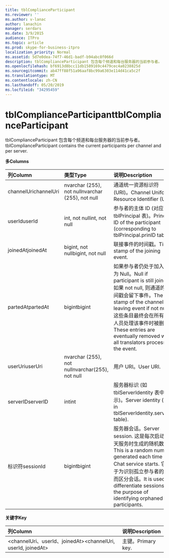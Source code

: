 ```yaml
---
title: tblComplianceParticipant
ms.reviewer: ''
ms.author: v-lanac
author: lanachin
manager: serdars
ms.date: 3/9/2015
audience: ITPro
ms.topic: article
ms.prod: skype-for-business-itpro
localization_priority: Normal
ms.assetid: 5d7e0dea-74f7-46d1-badf-b94abc8f066d
description: tblComplianceParticipant 包含每个频道和每台服务器的当前参与者。
ms.openlocfilehash: bf6913d8bcc11db1589169c4479cec4a0238825d
ms.sourcegitcommit: ab47ff88f51a96aaf8bc99a6303e114d41ca5c2f
ms.translationtype: MT
ms.contentlocale: zh-CN
ms.lasthandoff: 05/20/2019
ms.locfileid: "34295459"
---
```

# <a name="tblcomplianceparticipant"></a><span data-ttu-id="28cd2-103">tblComplianceParticipant</span><span class="sxs-lookup"><span data-stu-id="28cd2-103">tblComplianceParticipant</span></span>
 
<span data-ttu-id="28cd2-104">tblComplianceParticipant 包含每个频道和每台服务器的当前参与者。</span><span class="sxs-lookup"><span data-stu-id="28cd2-104">tblComplianceParticipant contains the current participants per channel and per server.</span></span>
  
<span data-ttu-id="28cd2-105">**多**</span><span class="sxs-lookup"><span data-stu-id="28cd2-105">**Columns**</span></span>

|<span data-ttu-id="28cd2-106">**列**</span><span class="sxs-lookup"><span data-stu-id="28cd2-106">**Column**</span></span>|<span data-ttu-id="28cd2-107">**类型**</span><span class="sxs-lookup"><span data-stu-id="28cd2-107">**Type**</span></span>|<span data-ttu-id="28cd2-108">**说明**</span><span class="sxs-lookup"><span data-stu-id="28cd2-108">**Description**</span></span>|
|:-----|:-----|:-----|
|<span data-ttu-id="28cd2-109">channelUri</span><span class="sxs-lookup"><span data-stu-id="28cd2-109">channelUri</span></span>  <br/> |<span data-ttu-id="28cd2-110">nvarchar (255), not null</span><span class="sxs-lookup"><span data-stu-id="28cd2-110">nvarchar (255), not null</span></span>  <br/> |<span data-ttu-id="28cd2-111">通道统一资源标识符 (URI)。</span><span class="sxs-lookup"><span data-stu-id="28cd2-111">Channel Uniform Resource Identifier (URI).</span></span>  <br/> |
|<span data-ttu-id="28cd2-112">userId</span><span class="sxs-lookup"><span data-stu-id="28cd2-112">userId</span></span>  <br/> |<span data-ttu-id="28cd2-113">int, not null</span><span class="sxs-lookup"><span data-stu-id="28cd2-113">int, not null</span></span>  <br/> |<span data-ttu-id="28cd2-114">参与者的主体 ID (对应于 tblPrincipal 表)。</span><span class="sxs-lookup"><span data-stu-id="28cd2-114">Principal ID of the participant (corresponding to tblPrincipal.prinID table).</span></span>  <br/> |
|<span data-ttu-id="28cd2-115">joinedAt</span><span class="sxs-lookup"><span data-stu-id="28cd2-115">joinedAt</span></span>  <br/> |<span data-ttu-id="28cd2-116">bigint, not null</span><span class="sxs-lookup"><span data-stu-id="28cd2-116">bigint, not null</span></span>  <br/> |<span data-ttu-id="28cd2-117">联接事件的时间戳。</span><span class="sxs-lookup"><span data-stu-id="28cd2-117">Time stamp of the joining event.</span></span>  <br/> |
|<span data-ttu-id="28cd2-118">partedAt</span><span class="sxs-lookup"><span data-stu-id="28cd2-118">partedAt</span></span>  <br/> |<span data-ttu-id="28cd2-119">bigint</span><span class="sxs-lookup"><span data-stu-id="28cd2-119">bigint</span></span>  <br/> |<span data-ttu-id="28cd2-120">如果参与者仍处于加入, 则为 Null。</span><span class="sxs-lookup"><span data-stu-id="28cd2-120">Null if participant is still joined.</span></span> <span data-ttu-id="28cd2-121">如果 not null, 则通道的时间戳会留下事件。</span><span class="sxs-lookup"><span data-stu-id="28cd2-121">The time stamp of the channel leaving event if not null.</span></span>  <br/> <span data-ttu-id="28cd2-122">这些条目最终会在所有翻译人员处理该事件时被删除。</span><span class="sxs-lookup"><span data-stu-id="28cd2-122">These entries are eventually removed when all translators process the event.</span></span>  <br/> |
|<span data-ttu-id="28cd2-123">userUri</span><span class="sxs-lookup"><span data-stu-id="28cd2-123">userUri</span></span>  <br/> |<span data-ttu-id="28cd2-124">nvarchar (255), not null</span><span class="sxs-lookup"><span data-stu-id="28cd2-124">nvarchar(255), not null</span></span>  <br/> |<span data-ttu-id="28cd2-125">用户 URI。</span><span class="sxs-lookup"><span data-stu-id="28cd2-125">User URI.</span></span>  <br/> |
|<span data-ttu-id="28cd2-126">serverID</span><span class="sxs-lookup"><span data-stu-id="28cd2-126">serverID</span></span>  <br/> |<span data-ttu-id="28cd2-127">int</span><span class="sxs-lookup"><span data-stu-id="28cd2-127">int</span></span>  <br/> |<span data-ttu-id="28cd2-128">服务器标识 (如 tblServerIdentity 表中所示)。</span><span class="sxs-lookup"><span data-stu-id="28cd2-128">Server identity (as in tblServerIdentity.serverID table).</span></span>  <br/> |
|<span data-ttu-id="28cd2-129">标识符</span><span class="sxs-lookup"><span data-stu-id="28cd2-129">sessionId</span></span>  <br/> |<span data-ttu-id="28cd2-130">bigint</span><span class="sxs-lookup"><span data-stu-id="28cd2-130">bigint</span></span>  <br/> |<span data-ttu-id="28cd2-131">服务器会话。</span><span class="sxs-lookup"><span data-stu-id="28cd2-131">Server session.</span></span> <span data-ttu-id="28cd2-132">这是每次启动聊天服务时生成的随机数字。</span><span class="sxs-lookup"><span data-stu-id="28cd2-132">This is a random number generated each time a Chat service starts.</span></span> <span data-ttu-id="28cd2-133">它用于为识别孤立参与者的目的而区分会话。</span><span class="sxs-lookup"><span data-stu-id="28cd2-133">It is used to differentiate sessions for the purpose of identifying orphaned participants.</span></span>  <br/> |
   
<span data-ttu-id="28cd2-134">**关键字**</span><span class="sxs-lookup"><span data-stu-id="28cd2-134">**Key**</span></span>

|<span data-ttu-id="28cd2-135">**列**</span><span class="sxs-lookup"><span data-stu-id="28cd2-135">**Column**</span></span>|<span data-ttu-id="28cd2-136">**说明**</span><span class="sxs-lookup"><span data-stu-id="28cd2-136">**Description**</span></span>|
|:-----|:-----|
|<span data-ttu-id="28cd2-137">\<channelUri、userId、joinedAt\></span><span class="sxs-lookup"><span data-stu-id="28cd2-137">\<channelUri, userId, joinedAt\></span></span>  <br/> |<span data-ttu-id="28cd2-138">主键。</span><span class="sxs-lookup"><span data-stu-id="28cd2-138">Primary key.</span></span>  <br/> |
   


